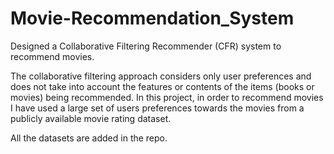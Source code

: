# Movie-Recommendation_System

Designed a Collaborative Filtering Recommender (CFR) system to recommend movies.

The collaborative filtering approach considers only user preferences and does not take into account the features or contents of the items (books or movies) being recommended. In this project, in order to recommend movies I have used a large set of users preferences towards the movies from a publicly available movie rating dataset.

All the datasets are added in the repo.
